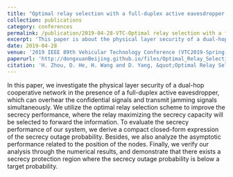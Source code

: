 ```yaml
---
title: "Optimal relay selection with a full-duplex active eavesdropper in cooperative wireless networks"
collection: publications
category: conferences
permalink: /publication/2019-04-28-VTC-Optimal relay selection with a full-duplex active eavesdropper in cooperative wireless networks-number-3
excerpt: 'This paper is about the physical layer security of a dual-hop cooperative network in the presence of a full-duplex active eavesdropper, which can overhear the confidential signals and transmit jamming signals simultaneously.'
date: 2019-04-28
venue: '2019 IEEE 89th Vehicular Technology Conference (VTC2019-Spring)'
paperurl: 'http://dongxuanBeijing.github.io/files/Optimal_Relay_Selection_with_a_Full-Duplex_Active_Eavesdropper_in_Cooperative_Wireless_Networks.pdf'
citation: 'H. Zhou, D. He, H. Wang and D. Yang, &quot;Optimal Relay Selection with a Full-Duplex Active Eavesdropper in Cooperative Wireless Networks,&quot; in <i>Proc. IEEE 89th Veh. Technol. Conf. (VTC-Spring)</i>, Kuala Lumpur, Malaysia, 2019, pp. 1–5.'
---
```


In this paper, we investigate the physical layer security of a dual-hop cooperative network in the presence of a full-duplex active eavesdropper, which can overhear the confidential signals and transmit jamming signals simultaneously. We utilize the optimal relay selection scheme to improve the secrecy performance, where the relay maximizing the secrecy capacity will be selected to forward the information. To evaluate the secrecy performance of our system, we derive a compact closed-form expression of the secrecy outage probability. Besides, we also analyze the asymptotic performance related to the position of the nodes. Finally, we verify our analysis through the numerical results, and demonstrate that there exists a secrecy protection region where the secrecy outage probability is below a target probability.
